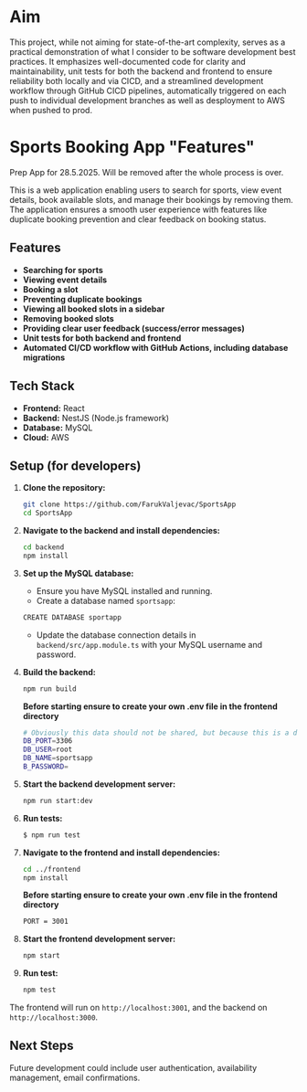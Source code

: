# Aim

This project, while not aiming for state-of-the-art complexity, serves as a practical demonstration of what I consider to be software development best practices. It emphasizes well-documented code for clarity and maintainability, unit tests for both the backend and frontend to ensure reliability both locally and via CICD, and a streamlined development workflow through GitHub CICD pipelines, automatically triggered on each push to individual development branches as well as desployment to AWS when pushed to prod.

# Sports Booking App "Features"

Prep App for 28.5.2025. Will be removed after the whole process is over.

This is a web application enabling users to search for sports, view event details, book available slots, and manage their bookings by removing them. The application ensures a smooth user experience with features like duplicate booking prevention and clear feedback on booking status.

## Features

- **Searching for sports**
- **Viewing event details**
- **Booking a slot**
- **Preventing duplicate bookings**
- **Viewing all booked slots in a sidebar**
- **Removing booked slots**
- **Providing clear user feedback (success/error messages)**
- **Unit tests for both backend and frontend**
- **Automated CI/CD workflow with GitHub Actions, including database migrations**

## Tech Stack

- **Frontend:** React
- **Backend:** NestJS (Node.js framework)
- **Database:** MySQL
- **Cloud:** AWS

## Setup (for developers)

1.  **Clone the repository:**

    ```bash
    git clone https://github.com/FarukValjevac/SportsApp
    cd SportsApp
    ```

2.  **Navigate to the backend and install dependencies:**

    ```bash
    cd backend
    npm install
    ```

3.  **Set up the MySQL database:**

    - Ensure you have MySQL installed and running.
    - Create a database named `sportsapp`:

    ```bash
    CREATE DATABASE sportapp
    ```

    - Update the database connection details in `backend/src/app.module.ts` with your MySQL username and password.

4.  **Build the backend:**

    ```bash
    npm run build
    ```

    **Before starting ensure to create your own .env file in the frontend directory**

    ```bash
    # Obviously this data should not be shared, but because this is a demo I will provide what I have used. Feel free to use any values that suits you.
    DB_PORT=3306
    DB_USER=root
    DB_NAME=sportsapp
    B_PASSWORD=
    ```

5.  **Start the backend development server:**

    ```bash
    npm run start:dev
    ```

6.  **Run tests:**

    ```bash
    $ npm run test
    ```

7.  **Navigate to the frontend and install dependencies:**

    ```bash
    cd ../frontend
    npm install
    ```

    **Before starting ensure to create your own .env file in the frontend directory**

    ```bash
    PORT = 3001
    ```

8.  **Start the frontend development server:**
    ```bash
    npm start
    ```
9.  **Run test:**
    ```bash
    npm test
    ```

The frontend will run on `http://localhost:3001`, and the backend on `http://localhost:3000`.

## Next Steps

Future development could include user authentication, availability management, email confirmations.
